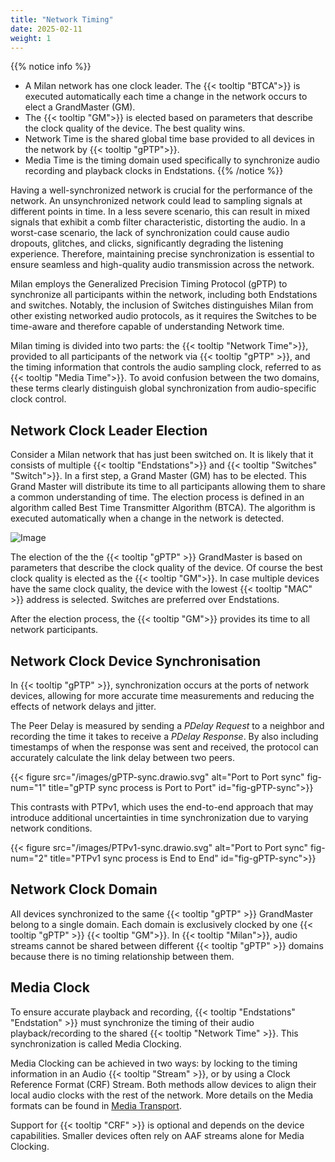 ```yaml
---
title: "Network Timing"
date: 2025-02-11
weight: 1
---
```


{{% notice info %}}
- A Milan network has one clock leader. The {{< tooltip "BTCA">}} is executed automatically each time a change in the network occurs to elect a GrandMaster (GM).
- The {{< tooltip "GM">}} is elected based on parameters that describe the clock quality of the device. The best quality wins.
- Network Time is the shared global time base provided to all devices in the network by {{< tooltip "gPTP">}}.
- Media Time is the timing domain used specifically to synchronize audio recording and playback clocks in Endstations.
{{% /notice %}}

Having a well-synchronized network is crucial for the performance of the network. An unsynchronized network could lead to sampling signals at different points in time. In a less severe scenario, this can result in mixed signals that exhibit a comb filter characteristic, distorting the audio. In a worst-case scenario, the lack of synchronization could cause audio dropouts, glitches, and clicks, significantly degrading the listening experience. Therefore, maintaining precise synchronization is essential to ensure seamless and high-quality audio transmission across the network.

Milan employs the Generalized Precision Timing Protocol (gPTP) to synchronize all participants within the network, including both Endstations and switches. Notably, the inclusion of Switches distinguishes Milan from other existing networked audio protocols, as it requires the Switches to be time-aware and therefore capable of understanding Network time.

Milan timing is divided into two parts: the {{< tooltip "Network Time">}}, provided to all participants of the network via {{< tooltip "gPTP" >}}, and the timing information that controls the audio sampling clock, referred to as {{< tooltip "Media Time">}}. To avoid confusion between the two domains, these terms clearly distinguish global synchronization from audio-specific clock control.

## Network Clock Leader Election

<div class="text-image-container">
  <div class="text">
    <p>Consider a Milan network that has just been switched on. It is likely that it consists of multiple {{< tooltip "Endstations">}} and {{< tooltip "Switches" "Switch">}}. In a first step, a Grand Master (GM) has to be elected. This Grand Master will distribute its time to all participants allowing them to share a common understanding of time. The election process is defined in an algorithm called Best Time Transmitter Algorithm (BTCA). The algorithm is executed automatically when a change in the network is detected.</p>
  </div>
  <div class="image">
    <img src="/images/gPTP-BTCA.drawio.svg" alt="Image" style="max-width: 100%; height: auto;">
  </div>
</div>

The election of the the {{< tooltip "gPTP" >}} GrandMaster is based on parameters that describe the clock quality of the device. Of course the best clock quality is elected as the {{< tooltip "GM">}}. In case multiple devices have the same clock quality, the device with the lowest {{< tooltip "MAC" >}} address is selected. Switches are preferred over Endstations.
  
After the election process, the {{< tooltip "GM">}} provides its time to all network participants.

## Network Clock Device Synchronisation

In {{< tooltip "gPTP" >}}, synchronization occurs at the ports of network devices, allowing for more accurate time measurements and reducing the effects of network delays and jitter.

The Peer Delay is measured by sending a _PDelay Request_ to a neighbor and recording the time it takes to receive a _PDelay Response_. By also including timestamps of when the response was sent and received, the protocol can accurately calculate the link delay between two peers.

{{< figure src="/images/gPTP-sync.drawio.svg" alt="Port to Port sync" fig-num="1" title="gPTP sync process is Port to Port" id="fig-gPTP-sync">}}

This contrasts with PTPv1, which uses the end-to-end approach that may introduce additional uncertainties in time synchronization due to varying network conditions.

{{< figure src="/images/PTPv1-sync.drawio.svg" alt="Port to Port sync" fig-num="2" title="PTPv1 sync process is End to End" id="fig-gPTP-sync">}}

## Network Clock Domain
All devices synchronized to the same {{< tooltip "gPTP" >}} GrandMaster belong to a single domain. Each domain is exclusively clocked by one {{< tooltip "gPTP" >}} {{< tooltip "GM">}}. In {{< tooltip "Milan">}}, audio streams cannot be shared between different {{< tooltip "gPTP" >}} domains because there is no timing relationship between them.

## Media Clock

To ensure accurate playback and recording, {{< tooltip "Endstations" "Endstation" >}} must synchronize the timing of their audio playback/recording to the shared {{< tooltip "Network Time" >}}. This synchronization is called Media Clocking.

Media Clocking can be achieved in two ways: by locking to the timing information in an Audio {{< tooltip "Stream" >}}, or by using a Clock Reference Format (CRF) Stream. Both methods allow devices to align their local audio clocks with the rest of the network. More details on the Media formats can be found in [Media Transport](../01_media-transport/_index.md).

Support for {{< tooltip "CRF" >}} is optional and depends on the device capabilities. Smaller devices often rely on AAF streams alone for Media Clocking.